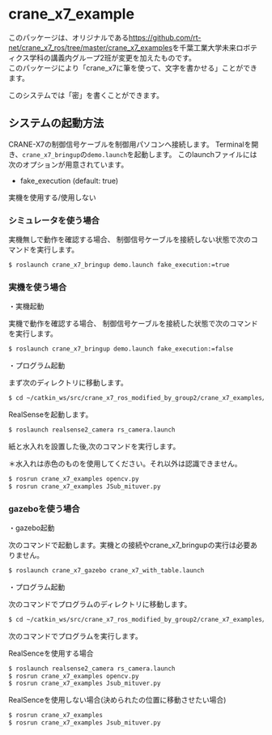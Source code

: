 # crane_x7_example

このパッケージは、オリジナルである<https://github.com/rt-net/crane_x7_ros/tree/master/crane_x7_examples>を千葉工業大学未来ロボティクス学科の講義内グループ2班が変更を加えたものです。
<br>
このパッケージにより「crane_x7に筆を使って、文字を書かせる」ことができます。

このシステムでは「密」を書くことができます。

## システムの起動方法

CRANE-X7の制御信号ケーブルを制御用パソコンへ接続します。
Terminalを開き、`crane_x7_bringup`の`demo.launch`を起動します。
このlaunchファイルには次のオプションが用意されています。

- fake_execution (default: true)

実機を使用する/使用しない

### シミュレータを使う場合 

実機無しで動作を確認する場合、
制御信号ケーブルを接続しない状態で次のコマンドを実行します。

```sh
$ roslaunch crane_x7_bringup demo.launch fake_execution:=true
```

### 実機を使う場合

・実機起動

実機で動作を確認する場合、
制御信号ケーブルを接続した状態で次のコマンドを実行します。

```sh
$ roslaunch crane_x7_bringup demo.launch fake_execution:=false
```
・プログラム起動

まず次のディレクトリに移動します。

```sh
$ cd ~/catkin_ws/src/crane_x7_ros_modified_by_group2/crane_x7_examples/scripts/Practice
```

RealSenseを起動します。

```sh
$ roslaunch realsense2_camera rs_camera.launch
```

紙と水入れを設置した後,次のコマンドを実行します。

＊水入れは赤色のものを使用してください。それ以外は認識できません。

```sh
$ rosrun crane_x7_examples opencv.py
$ rosrun crane_x7_examples JSub_mituver.py
```

### gazeboを使う場合

・gazebo起動

次のコマンドで起動します。実機との接続やcrane_x7_bringupの実行は必要ありません。

```sh
$ roslaunch crane_x7_gazebo crane_x7_with_table.launch
```

・プログラム起動

次のコマンドでプログラムのディレクトリに移動します。

```sh
$ cd ~/catkin_ws/src/crane_x7_ros_modified_by_group2/crane_x7_examples/scripts/Practice 
```

次のコマンドでプログラムを実行します。

RealSenceを使用する場合

```sh
$ roslaunch realsense2_camera rs_camera.launch
$ rosrun crane_x7_examples opencv.py
$ rosrun crane_x7_examples Jsub_mituver.py
```
RealSenceを使用しない場合(決められたの位置に移動させたい場合)

```sh
$ rosrun crane_x7_examples 
$ rosrun crane_x7_examples Jsub_mituver.py
```
